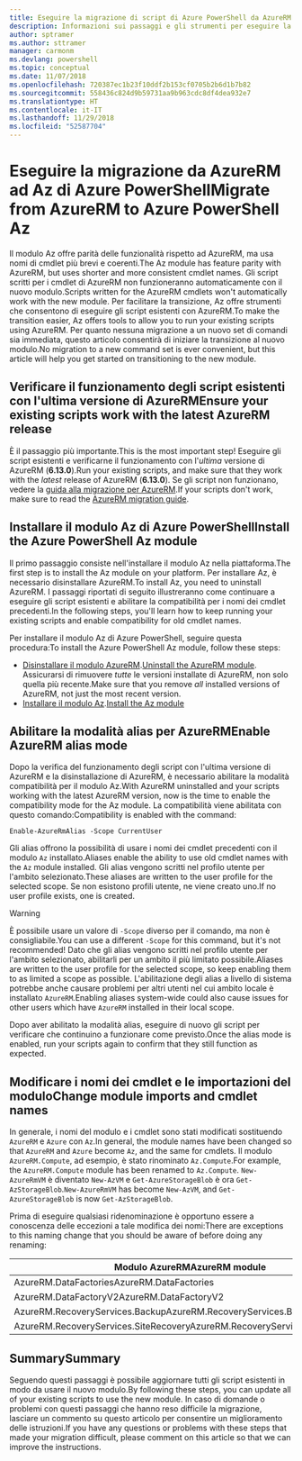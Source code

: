 ```yaml
---
title: Eseguire la migrazione di script di Azure PowerShell da AzureRM ad Az
description: Informazioni sui passaggi e gli strumenti per eseguire la migrazione di script dal modulo AzureRM al nuovo modulo Az.
author: sptramer
ms.author: sttramer
manager: carmonm
ms.devlang: powershell
ms.topic: conceptual
ms.date: 11/07/2018
ms.openlocfilehash: 720387ec1b23f10ddf2b153cf0705b2b6d1b7b82
ms.sourcegitcommit: 558436c824d9b59731aa9b963cdc8df4dea932e7
ms.translationtype: HT
ms.contentlocale: it-IT
ms.lasthandoff: 11/29/2018
ms.locfileid: "52587704"
---
```

# <a name="migrate-from-azurerm-to-azure-powershell-az"></a><span data-ttu-id="75586-103">Eseguire la migrazione da AzureRM ad Az di Azure PowerShell</span><span class="sxs-lookup"><span data-stu-id="75586-103">Migrate from AzureRM to Azure PowerShell Az</span></span>

<span data-ttu-id="75586-104">Il modulo Az offre parità delle funzionalità rispetto ad AzureRM, ma usa nomi di cmdlet più brevi e coerenti.</span><span class="sxs-lookup"><span data-stu-id="75586-104">The Az module has feature parity with AzureRM, but uses shorter and more consistent cmdlet names.</span></span>
<span data-ttu-id="75586-105">Gli script scritti per i cmdlet di AzureRM non funzioneranno automaticamente con il nuovo modulo.</span><span class="sxs-lookup"><span data-stu-id="75586-105">Scripts written for the AzureRM cmdlets won't automatically work with the new module.</span></span> <span data-ttu-id="75586-106">Per facilitare la transizione, Az offre strumenti che consentono di eseguire gli script esistenti con AzureRM.</span><span class="sxs-lookup"><span data-stu-id="75586-106">To make the transition easier, Az offers tools to allow you to run your existing scripts using AzureRM.</span></span> <span data-ttu-id="75586-107">Per quanto nessuna migrazione a un nuovo set di comandi sia immediata, questo articolo consentirà di iniziare la transizione al nuovo modulo.</span><span class="sxs-lookup"><span data-stu-id="75586-107">No migration to a new command set is ever convenient, but this article will help you get started on transitioning to the new module.</span></span>

## <a name="ensure-your-existing-scripts-work-with-the-latest-azurerm-release"></a><span data-ttu-id="75586-108">Verificare il funzionamento degli script esistenti con l'ultima versione di AzureRM</span><span class="sxs-lookup"><span data-stu-id="75586-108">Ensure your existing scripts work with the latest AzureRM release</span></span>

<span data-ttu-id="75586-109">È il passaggio più importante.</span><span class="sxs-lookup"><span data-stu-id="75586-109">This is the most important step!</span></span> <span data-ttu-id="75586-110">Eseguire gli script esistenti e verificarne il funzionamento con l'_ultima_ versione di AzureRM (__6.13.0__).</span><span class="sxs-lookup"><span data-stu-id="75586-110">Run your existing scripts, and make sure that they work with the _latest_ release of AzureRM (__6.13.0__).</span></span> <span data-ttu-id="75586-111">Se gli script non funzionano, vedere la [guida alla migrazione per AzureRM](migration-guide.6.0.0.md).</span><span class="sxs-lookup"><span data-stu-id="75586-111">If your scripts don't work, make sure to read the [AzureRM migration guide](migration-guide.6.0.0.md).</span></span>

## <a name="install-the-azure-powershell-az-module"></a><span data-ttu-id="75586-112">Installare il modulo Az di Azure PowerShell</span><span class="sxs-lookup"><span data-stu-id="75586-112">Install the Azure PowerShell Az module</span></span>

<span data-ttu-id="75586-113">Il primo passaggio consiste nell'installare il modulo Az nella piattaforma.</span><span class="sxs-lookup"><span data-stu-id="75586-113">The first step is to install the Az module on your platform.</span></span> <span data-ttu-id="75586-114">Per installare Az, è necessario disinstallare AzureRM.</span><span class="sxs-lookup"><span data-stu-id="75586-114">To install Az, you need to uninstall AzureRM.</span></span>
<span data-ttu-id="75586-115">I passaggi riportati di seguito illustreranno come continuare a eseguire gli script esistenti e abilitare la compatibilità per i nomi dei cmdlet precedenti.</span><span class="sxs-lookup"><span data-stu-id="75586-115">In the following steps, you'll learn how to keep running your existing scripts and enable compatibility for old cmdlet names.</span></span>

<span data-ttu-id="75586-116">Per installare il modulo Az di Azure PowerShell, seguire questa procedura:</span><span class="sxs-lookup"><span data-stu-id="75586-116">To install the Azure PowerShell Az module, follow these steps:</span></span>

* <span data-ttu-id="75586-117">[Disinstallare il modulo AzureRM](uninstall-azurerm-ps.md).</span><span class="sxs-lookup"><span data-stu-id="75586-117">[Uninstall the AzureRM module](uninstall-azurerm-ps.md).</span></span> <span data-ttu-id="75586-118">Assicurarsi di rimuovere _tutte_ le versioni installate di AzureRM, non solo quella più recente.</span><span class="sxs-lookup"><span data-stu-id="75586-118">Make sure that you remove _all_ installed versions of AzureRM, not just the most recent version.</span></span>
* <span data-ttu-id="75586-119">[Installare il modulo Az](install-az-ps.md).</span><span class="sxs-lookup"><span data-stu-id="75586-119">[Install the Az module](install-az-ps.md)</span></span>

## <a name="a-namealiasesenable-azurerm-alias-mode"></a><span data-ttu-id="75586-120"><a name="aliases"/>Abilitare la modalità alias per AzureRM</span><span class="sxs-lookup"><span data-stu-id="75586-120"><a name="aliases"/>Enable AzureRM alias mode</span></span>

<span data-ttu-id="75586-121">Dopo la verifica del funzionamento degli script con l'ultima versione di AzureRM e la disinstallazione di AzureRM, è necessario abilitare la modalità compatibilità per il modulo Az.</span><span class="sxs-lookup"><span data-stu-id="75586-121">With AzureRM uninstalled and your scripts working with the latest AzureRM version, now is the time to enable the compatibility mode for the Az module.</span></span> <span data-ttu-id="75586-122">La compatibilità viene abilitata con questo comando:</span><span class="sxs-lookup"><span data-stu-id="75586-122">Compatibility is enabled with the command:</span></span>

```powershell-interactive
Enable-AzureRmAlias -Scope CurrentUser
```

<span data-ttu-id="75586-123">Gli alias offrono la possibilità di usare i nomi dei cmdlet precedenti con il modulo `Az` installato.</span><span class="sxs-lookup"><span data-stu-id="75586-123">Aliases enable the ability to use old cmdlet names with the `Az` module installed.</span></span> <span data-ttu-id="75586-124">Gli alias vengono scritti nel profilo utente per l'ambito selezionato.</span><span class="sxs-lookup"><span data-stu-id="75586-124">These aliases are written to the user profile for the selected scope.</span></span> <span data-ttu-id="75586-125">Se non esistono profili utente, ne viene creato uno.</span><span class="sxs-lookup"><span data-stu-id="75586-125">If no user profile exists, one is created.</span></span>

> [!WARNING]
>
> <span data-ttu-id="75586-126">È possibile usare un valore di `-Scope` diverso per il comando, ma non è consigliabile.</span><span class="sxs-lookup"><span data-stu-id="75586-126">You can use a different `-Scope` for this command, but it's not recommended!</span></span> <span data-ttu-id="75586-127">Dato che gli alias vengono scritti nel profilo utente per l'ambito selezionato, abilitarli per un ambito il più limitato possibile.</span><span class="sxs-lookup"><span data-stu-id="75586-127">Aliases are written to the user profile for the selected scope, so keep enabling them to as limited a scope as possible.</span></span> <span data-ttu-id="75586-128">L'abilitazione degli alias a livello di sistema potrebbe anche causare problemi per altri utenti nel cui ambito locale è installato `AzureRM`.</span><span class="sxs-lookup"><span data-stu-id="75586-128">Enabling aliases system-wide could also cause issues for other users which have `AzureRM` installed in their local scope.</span></span>

<span data-ttu-id="75586-129">Dopo aver abilitato la modalità alias, eseguire di nuovo gli script per verificare che continuino a funzionare come previsto.</span><span class="sxs-lookup"><span data-stu-id="75586-129">Once the alias mode is enabled, run your scripts again to confirm that they still function as expected.</span></span> 

## <a name="change-module-imports-and-cmdlet-names"></a><span data-ttu-id="75586-130">Modificare i nomi dei cmdlet e le importazioni del modulo</span><span class="sxs-lookup"><span data-stu-id="75586-130">Change module imports and cmdlet names</span></span>

<span data-ttu-id="75586-131">In generale, i nomi del modulo e i cmdlet sono stati modificati sostituendo `AzureRM` e `Azure` con `Az`.</span><span class="sxs-lookup"><span data-stu-id="75586-131">In general, the module names have been changed so that `AzureRM` and `Azure` become `Az`, and the same for cmdlets.</span></span>
<span data-ttu-id="75586-132">Il modulo `AzureRM.Compute`, ad esempio, è stato rinominato `Az.Compute`.</span><span class="sxs-lookup"><span data-stu-id="75586-132">For example, the `AzureRM.Compute` module has been renamed to `Az.Compute`.</span></span> <span data-ttu-id="75586-133">`New-AzureRmVM` è diventato `New-AzVM` e `Get-AzureStorageBlob` è ora `Get-AzStorageBlob`.</span><span class="sxs-lookup"><span data-stu-id="75586-133">`New-AzureRmVM` has become `New-AzVM`, and `Get-AzureStorageBlob` is now `Get-AzStorageBlob`.</span></span>

<span data-ttu-id="75586-134">Prima di eseguire qualsiasi ridenominazione è opportuno essere a conoscenza delle eccezioni a tale modifica dei nomi:</span><span class="sxs-lookup"><span data-stu-id="75586-134">There are exceptions to this naming change that you should be aware of before doing any renaming:</span></span>

| <span data-ttu-id="75586-135">Modulo AzureRM</span><span class="sxs-lookup"><span data-stu-id="75586-135">AzureRM module</span></span> | <span data-ttu-id="75586-136">Modulo Az</span><span class="sxs-lookup"><span data-stu-id="75586-136">Az module</span></span> |
|----------------|-----------|
| <span data-ttu-id="75586-137">AzureRM.DataFactories</span><span class="sxs-lookup"><span data-stu-id="75586-137">AzureRM.DataFactories</span></span> | <span data-ttu-id="75586-138">Az.DataFactory</span><span class="sxs-lookup"><span data-stu-id="75586-138">Az.DataFactory</span></span> |
| <span data-ttu-id="75586-139">AzureRM.DataFactoryV2</span><span class="sxs-lookup"><span data-stu-id="75586-139">AzureRM.DataFactoryV2</span></span> | <span data-ttu-id="75586-140">Az.DataFactory</span><span class="sxs-lookup"><span data-stu-id="75586-140">Az.DataFactory</span></span> |
| <span data-ttu-id="75586-141">AzureRM.RecoveryServices.Backup</span><span class="sxs-lookup"><span data-stu-id="75586-141">AzureRM.RecoveryServices.Backup</span></span> | <span data-ttu-id="75586-142">Az.RecoveryServices</span><span class="sxs-lookup"><span data-stu-id="75586-142">Az.RecoveryServices</span></span> |
| <span data-ttu-id="75586-143">AzureRM.RecoveryServices.SiteRecovery</span><span class="sxs-lookup"><span data-stu-id="75586-143">AzureRM.RecoveryServices.SiteRecovery</span></span> | <span data-ttu-id="75586-144">Az.RecoveryServices</span><span class="sxs-lookup"><span data-stu-id="75586-144">Az.RecoveryServices</span></span> |

## <a name="summary"></a><span data-ttu-id="75586-145">Summary</span><span class="sxs-lookup"><span data-stu-id="75586-145">Summary</span></span>

<span data-ttu-id="75586-146">Seguendo questi passaggi è possibile aggiornare tutti gli script esistenti in modo da usare il nuovo modulo.</span><span class="sxs-lookup"><span data-stu-id="75586-146">By following these steps, you can update all of your existing scripts to use the new module.</span></span> <span data-ttu-id="75586-147">In caso di domande o problemi con questi passaggi che hanno reso difficile la migrazione, lasciare un commento su questo articolo per consentire un miglioramento delle istruzioni.</span><span class="sxs-lookup"><span data-stu-id="75586-147">If you have any questions or problems with these steps that made your migration difficult, please comment on this article so that we can improve the instructions.</span></span>
